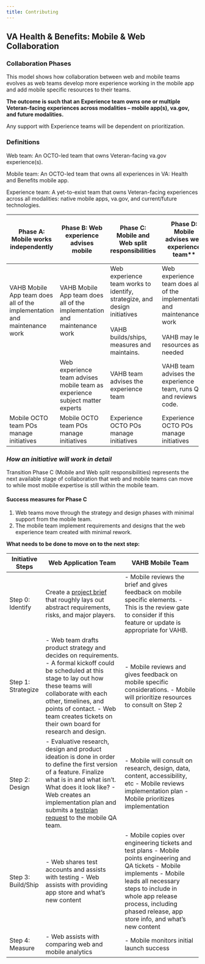```yaml
---
title: Contributing
---
```


## VA Health & Benefits: Mobile & Web Collaboration

### Collaboration Phases

This model shows how collaboration between web and mobile teams evolves as web teams develop more experience working in the mobile app and add mobile specific resources to their teams.

**The outcome is such that an Experience team owns one or multiple Veteran-facing experiences across modalities – mobile app(s), va.gov, and future modalities.**

Any support with Experience teams will be dependent on prioritization.

### Definitions

Web team: An OCTO-led team that owns Veteran-facing va.gov experience(s).

Mobile team: An OCTO-led team that owns all experiences in VA: Health and Benefits mobile app.

Experience team: A yet-to-exist team that owns Veteran-facing experiences across all modalities: native mobile apps, va.gov, and current/future technologies.

| Phase A: Mobile works independently | Phase B: Web experience advises mobile | Phase C: Mobile and Web split responsibilities | Phase D: Mobile advises web experience team** | Phase E: Web team works independently and become an Experience team. |
| --- | --- | --- | --- | --- |
| VAHB Mobile App team does all of the implementation and maintenance work | VAHB Mobile App team does all of the implementation and maintenance work | Web experience team works to identify, strategize, and design initiatives<br/><br/>VAHB builds/ships, measures and maintains. | Web experience team does all of the implementation and maintenance work<br/><br/>VAHB may lend resources as needed | **Experience** team does **all** the implementation and maintenance work |
|     | Web experience team advises mobile team as experience subject matter experts | VAHB team advises the experience team | VAHB team advises the experience team, runs QA, and reviews code. | VAHB runs QA and reviews code prior to submission and release |
| Mobile OCTO team POs manage initiatives | Mobile OCTO team POs manage initiatives | Experience OCTO POs manage initiatives | Experience OCTO POs manage initiatives | Experience OCTO POs manage initiatives |

### **_How an initiative will work in detail_**

Transition Phase C (Mobile and Web split responsibilities) represents the next available stage of collaboration that web and mobile teams can move to while most mobile expertise is still within the mobile team.

#### Success measures for Phase C

1. Web teams move through the strategy and design phases with minimal support from the mobile team.
2. The mobile team implement requirements and designs that the web experience team created with minimal rework.

**What needs to be done to move on to the next step:**

| Initiative Steps   | Web Application Team | VAHB Mobile Team |
|--------------------|----------------------|------------------|
| Step 0: Identify   | Create a [project brief](https://github.com/department-of-veterans-affairs/va-mobile-app/issues/new?template=feature-request.yml) that roughly lays out abstract requirements, risks, and major players. | - Mobile reviews the brief and gives feedback on mobile specific elements. - This is the review gate to consider if this feature or update is appropriate for VAHB. |
| Step 1: Strategize | - Web team drafts product strategy and decides on requirements. - A formal kickoff could be scheduled at this stage to lay out how these teams will collaborate with each other, timelines, and points of contact. - Web team creates tickets on their own board for research and design. | - Mobile reviews and gives feedback on mobile specific considerations. - Mobile will prioritize resources to consult on Step 2 |
| Step 2: Design | - Evaluative research, design and product ideation is done in order to define the first version of a feature. Finalize what is in and what isn’t. What does it look like? - Web creates an implementation plan and submits a [testplan request](https://github.com/department-of-veterans-affairs/va-mobile-app/issues/new?template=QA_Test_Plan.md) to the mobile QA team. | - Mobile will consult on research, design, data, content, accessibility, etc - Mobile reviews implementation plan - Mobile prioritizes implementation                                                                                                               |
| Step 3: Build/Ship | - Web shares test accounts and assists with testing - Web assists with providing app store and what’s new content | - Mobile copies over engineering tickets and test plans - Mobile points engineering and QA tickets - Mobile implements - Mobile leads all necessary steps to include in whole app release process, including phased release, app store info, and what’s new content |
| Step 4: Measure    | - Web assists with comparing web and mobile analytics | - Mobile monitors initial launch success |

